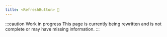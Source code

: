 ```yaml
---
title: <RefreshButton> 🚧
---
```


:::caution Work in progress
This page is currently being rewritten and is not complete or may have missing information.
:::